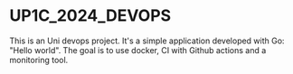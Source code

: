 # UP1C_2024_DEVOPS
This is an Uni devops project. It's a simple application developed with Go: "Hello world".
The goal is to use docker, CI with Github actions and a monitoring tool. 